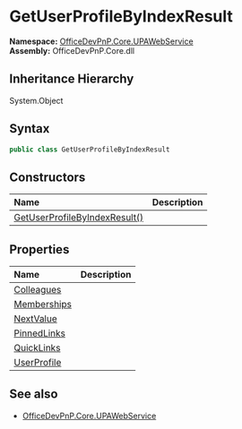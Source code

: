 # GetUserProfileByIndexResult
  

**Namespace:** [OfficeDevPnP.Core.UPAWebService](OfficeDevPnP.Core.UPAWebService.md)  
**Assembly:** OfficeDevPnP.Core.dll  
## Inheritance Hierarchy
System.Object  


## Syntax
```C#
public class GetUserProfileByIndexResult
```
## Constructors
|**Name**|**Description**|
|:-----|:-----|
| [GetUserProfileByIndexResult()](OfficeDevPnP.Core.UPAWebService.GetUserProfileByIndexResult.ctor1.md) | 
## Properties
|**Name**|**Description**|
|:-----|:-----|
| [Colleagues](OfficeDevPnP.Core.UPAWebService.GetUserProfileByIndexResult.Colleagues.md) | 
| [Memberships](OfficeDevPnP.Core.UPAWebService.GetUserProfileByIndexResult.Memberships.md) | 
| [NextValue](OfficeDevPnP.Core.UPAWebService.GetUserProfileByIndexResult.NextValue.md) | 
| [PinnedLinks](OfficeDevPnP.Core.UPAWebService.GetUserProfileByIndexResult.PinnedLinks.md) | 
| [QuickLinks](OfficeDevPnP.Core.UPAWebService.GetUserProfileByIndexResult.QuickLinks.md) | 
| [UserProfile](OfficeDevPnP.Core.UPAWebService.GetUserProfileByIndexResult.UserProfile.md) | 
## See also
- [OfficeDevPnP.Core.UPAWebService](OfficeDevPnP.Core.UPAWebService.md)
